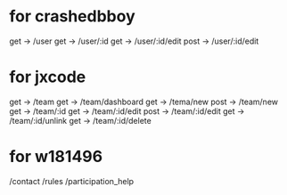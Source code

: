# for crashedbboy
get  -> /user
get  -> /user/:id
get  -> /user/:id/edit
post -> /user/:id/edit

# for jxcode
get  -> /team
get  -> /team/dashboard
get  -> /tema/new
post -> /team/new
get  -> /team/:id
get  -> /team/:id/edit
post -> /team/:id/edit
get  -> /team/:id/unlink
get  -> /team/:id/delete

# for w181496
/contact
/rules
/participation_help
